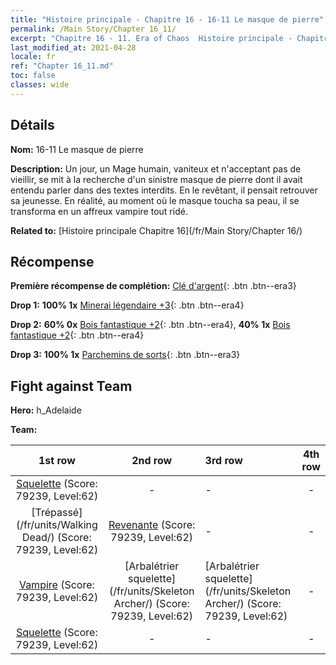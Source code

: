 ```yaml
---
title: "Histoire principale - Chapitre 16 - 16-11 Le masque de pierre"
permalink: /Main Story/Chapter 16_11/
excerpt: "Chapitre 16 - 11. Era of Chaos  Histoire principale - Chapitre 16_11. 16-11 Le masque de pierre"
last_modified_at: 2021-04-28
locale: fr
ref: "Chapter 16_11.md"
toc: false
classes: wide
---
```


## Détails

 **Nom:** 16-11 Le masque de pierre

 **Description:** Un jour, un Mage humain, vaniteux et n'acceptant pas de vieillir, se mit à la recherche d'un sinistre masque de pierre dont il avait entendu parler dans des textes interdits. En le revêtant, il pensait retrouver sa jeunesse. En réalité, au moment où le masque toucha sa peau, il se transforma en un affreux vampire tout ridé.

 **Related to:** [Histoire principale Chapitre 16](/fr/Main Story/Chapter 16/)

## Récompense

 **Première récompense de complétion:** [Clé d'argent](/ItemsFR/con_693/){: .btn .btn--era3}

 **Drop 1:** **100% 1x** [Minerai légendaire +3](/ItemsFR/mat_54/){: .btn .btn--era4}

 **Drop 2:** **60% 0x** [Bois fantastique +2](/ItemsFR/mat_48/){: .btn .btn--era4}, **40% 1x** [Bois fantastique +2](/ItemsFR/mat_48/){: .btn .btn--era4}

 **Drop 3:** **100% 1x** [Parchemins de sorts](/ItemsFR/con_694/){: .btn .btn--era3}


## Fight against Team
 **Hero:** h_Adelaide

 **Team:**


  | 1st row | 2nd row | 3rd row | 4th row |
  |:----:|:----:|:----|:----:|
  | [Squelette](/fr/units/Skeleton/) (Score: 79239, Level:62)  | - | - | - |
  | [Trépassé](/fr/units/Walking Dead/) (Score: 79239, Level:62)  | [Revenante](/fr/units/Wight/) (Score: 79239, Level:62)  | - | - |
  | [Vampire](/fr/units/Vampire/) (Score: 79239, Level:62)  | [Arbalétrier squelette](/fr/units/Skeleton Archer/) (Score: 79239, Level:62)  | [Arbalétrier squelette](/fr/units/Skeleton Archer/) (Score: 79239, Level:62)  | - |
  | [Squelette](/fr/units/Skeleton/) (Score: 79239, Level:62)  | - | - | - |



